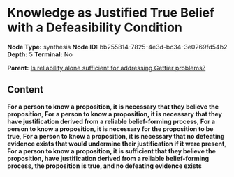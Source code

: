 # Knowledge as Justified True Belief with a Defeasibility Condition

**Node Type:** synthesis
**Node ID:** bb255814-7825-4e3d-bc34-3e0269fd54b2
**Depth:** 5
**Terminal:** No

**Parent:** [Is reliability alone sufficient for addressing Gettier problems?](is-reliability-alone-sufficient-for-addressing-gettier-problems-antithesis-2217c778-422f-4141-853e-c23973c732f2.md)

## Content

**For a person to know a proposition, it is necessary that they believe the proposition**, **For a person to know a proposition, it is necessary that they have justification derived from a reliable belief-forming process**, **For a person to know a proposition, it is necessary for the proposition to be true**, **For a person to know a proposition, it is necessary that no defeating evidence exists that would undermine their justification if it were present**, **For a person to know a proposition, it is sufficient that they believe the proposition, have justification derived from a reliable belief-forming process, the proposition is true, and no defeating evidence exists**
